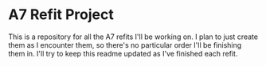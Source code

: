 A7 Refit Project
================

This is a repository for all the A7 refits I'll be working on. I plan to just create them as I encounter them, so there's no particular order I'll be finishing them in. I'll try to keep this readme updated as I've finished each refit.
